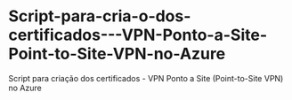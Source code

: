 # Script-para-cria-o-dos-certificados---VPN-Ponto-a-Site-Point-to-Site-VPN-no-Azure
Script para criação dos certificados - VPN Ponto a Site (Point-to-Site VPN) no Azure
